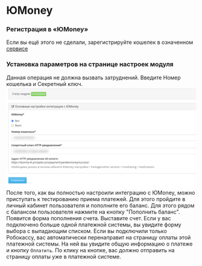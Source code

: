 # ЮMoney
### Регистрация в «ЮMoney»
Если вы ещё этого не сделали, зарегистрируйте кошелек в означенном [сервисе](https://yoomoney.ru/)

### Установка параметров на странице настроек модуля

Данная операция не должна вызвать затруднений. Введите Номер кошелька и Секретный ключ.
![Настройки модуля](yoomoney.png)
После того, как вы полностью настроили интеграцию с ЮMoney, можно приступать к тестированию приема платежей. Для этого пройдите в личный кабинет пользователя и пополните его баланс. Для этого рядом с балансом пользователя нажмите на кнопку "Пополнить баланс". Появится форма пополнения счета. Выставите счет. Если у вас подключено больше одной платежной системы, вы увидите форму выбора с выпадающим списком. Если вы подключили только Робокассу, вас автоматически перенаправит на страницу оплаты этой платежной системы. На ней вы увидите общую информацию о платеже и кнопку `Оплатить`. По клику на кнопке, вас должно отправить на страницу оплаты уже в платежной системе.
